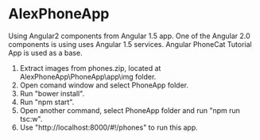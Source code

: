# AlexPhoneApp
Using Angular2 components from Angular 1.5 app. One of the Angular 2.0 components is using uses Angular 1.5 services. 
Angular PhoneCat Tutorial App is used as a base.

1. Extract images from phones.zip, located at AlexPhoneApp\PhoneApp\app\img folder.
2. Open comand window and select PhoneApp folder.
3. Run "bower install".
4. Run "npm start".
5. Open another command, select PhoneApp folder and run "npm run tsc:w".
6. Use "http://localhost:8000/#!/phones" to run this app.

